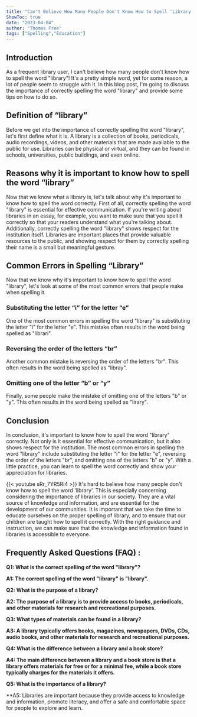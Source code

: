 ```yaml
---
title: "Can't Believe How Many People Don't Know How to Spell 'Library'!"
ShowToc: true 
date: "2023-04-04"
author: "Thomas Free" 
tags: ["Spelling","Education"]
---
```

## Introduction
As a frequent library user, I can't believe how many people don't know how to spell the word "library"! It's a pretty simple word, yet for some reason, a lot of people seem to struggle with it. In this blog post, I'm going to discuss the importance of correctly spelling the word "library" and provide some tips on how to do so.

## Definition of “library”
Before we get into the importance of correctly spelling the word "library", let's first define what it is. A library is a collection of books, periodicals, audio recordings, videos, and other materials that are made available to the public for use. Libraries can be physical or virtual, and they can be found in schools, universities, public buildings, and even online.

## Reasons why it is important to know how to spell the word “library”
Now that we know what a library is, let's talk about why it's important to know how to spell the word correctly. First of all, correctly spelling the word "library" is essential for effective communication. If you're writing about libraries in an essay, for example, you want to make sure that you spell it correctly so that your readers understand what you're talking about. Additionally, correctly spelling the word "library" shows respect for the institution itself. Libraries are important places that provide valuable resources to the public, and showing respect for them by correctly spelling their name is a small but meaningful gesture.

## Common Errors in Spelling “Library”
Now that we know why it's important to know how to spell the word "library", let's look at some of the most common errors that people make when spelling it. 

### Substituting the letter “i” for the letter “e”
One of the most common errors in spelling the word "library" is substituting the letter "i" for the letter "e". This mistake often results in the word being spelled as "librari". 

### Reversing the order of the letters “br”
Another common mistake is reversing the order of the letters "br". This often results in the word being spelled as "libray". 

### Omitting one of the letter “b” or “y”
Finally, some people make the mistake of omitting one of the letters "b" or "y". This often results in the word being spelled as "lirary". 

## Conclusion
In conclusion, it's important to know how to spell the word "library" correctly. Not only is it essential for effective communication, but it also shows respect for the institution. The most common errors in spelling the word "library" include substituting the letter "i" for the letter "e", reversing the order of the letters "br", and omitting one of the letters "b" or "y". With a little practice, you can learn to spell the word correctly and show your appreciation for libraries.

{{< youtube sRr_7YR5Ri4 >}} 
It's hard to believe how many people don't know how to spell the word 'library'. This is especially concerning considering the importance of libraries in our society. They are a vital source of knowledge and information, and are essential for the development of our communities. It is important that we take the time to educate ourselves on the proper spelling of library, and to ensure that our children are taught how to spell it correctly. With the right guidance and instruction, we can make sure that the knowledge and information found in libraries is accessible to everyone.

## Frequently Asked Questions (FAQ) :
**Q1: What is the correct spelling of the word "library"?**

**A1: The correct spelling of the word "library" is "library".**

**Q2: What is the purpose of a library?**

**A2: The purpose of a library is to provide access to books, periodicals, and other materials for research and recreational purposes.**

**Q3: What types of materials can be found in a library?**

**A3: A library typically offers books, magazines, newspapers, DVDs, CDs, audio books, and other materials for research and recreational purposes.**

**Q4: What is the difference between a library and a book store?**

**A4: The main difference between a library and a book store is that a library offers materials for free or for a minimal fee, while a book store typically charges for the materials it offers.**

**Q5: What is the importance of a library?**

**A5: Libraries are important because they provide access to knowledge and information, promote literacy, and offer a safe and comfortable space for people to explore and learn.





